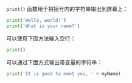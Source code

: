 `print()` 函数用于将括号内的字符串输出到屏幕上：

```python
print('Hello, world!')
print('What is your name?')
```

可以使用下面方法输入空行：

```python
print()
```

可以通过下面方式输出带变量的字符串：

```python
print('It is good to meet you, ' + myName)
```

